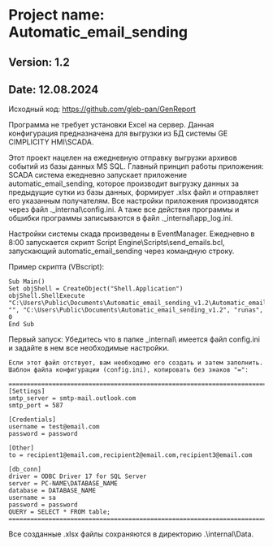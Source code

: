 # Project name: Automatic_email_sending
## Version: 1.2
## Date: 12.08.2024
Исходный код: https://github.com/gleb-pan/GenReport

Программа не требует установки Excel на сервер. Данная конфигурация предназначена для выгрузки из БД
системы GE CIMPLICITY HMI\SCADA.

Этот проект нацелен на ежедневную отправку выгрузки архивов событий из базы данных MS SQL.
Главный принцип работы приложения: SCADA система ежедневно запускает приложение automatic_email_sending,
которое производит выгрузку данных за предыдущие сутки из базы данных, формирует .xlsx файл и отправляет
его указанным получателям. Все настройки приложения производятся через файл .\_internal\config.ini.
А таже все действия программы и обшибки программы записываются в файл .\_internal\app_log.ini.

Настройки системы скада произведены в EventManager. Ежедневно в 8:00 запускается скрипт
Script Engine\Scripts\send_emails.bcl, запускающий automatic_email_sending через командную строку.

Пример скрипта (VBscript):

    Sub Main()
    Set objShell = CreateObject("Shell.Application")
    objShell.ShellExecute "C:\Users\Public\Documents\Automatic_email_sending_v1.2\Automatic_email_sending_v1.2.exe", "", "C:\Users\Public\Documents\Automatic_email_sending_v1.2", "runas", 0
    End Sub

Первый запуск:
    Убедитесь что в папке \_internal\ имеется файл config.ini и задайте в нем все необходимые настройки.
    
    Если этот файл отствует, вам необходимо его создать и затем заполнить.
    Шаблон файла конфигурации (config.ini), копировать без знаков "=":

    ========================================================================
    [Settings]
    smtp_server = smtp-mail.outlook.com
    smtp_port = 587
    
    [Credentials]
    username = test@email.com
    password = password
    
    [Other]
    to = recipient1@email.com,recipient2@email.com,recipient3@email.com
    
    [db_conn]
    driver = ODBC Driver 17 for SQL Server
    server = PC-NAME\DATABASE_NAME
    database = DATABASE_NAME
    username = sa
    password = password
    QUERY = SELECT * FROM table;
    ========================================================================

Все созданные .xlsx файлы сохраняются в директорию .\internal\Data\.